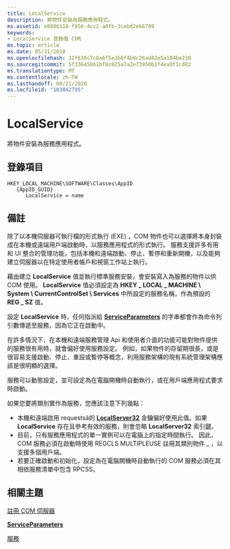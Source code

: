 ```yaml
---
title: LocalService
description: 將物件安裝為服務應用程式。
ms.assetid: e8086118-f956-4cc2-a0fb-3cebd2e66799
keywords:
- LocalService 登錄值 COM
ms.topic: article
ms.date: 05/31/2018
ms.openlocfilehash: 31f630c7c0a6f5e3bbf4b9c26ad82e5a104be238
ms.sourcegitcommit: 5f33645661bf8c825a7a2e73950b1f4ea0f1cd82
ms.translationtype: MT
ms.contentlocale: zh-TW
ms.lasthandoff: 08/21/2020
ms.locfileid: "103842795"
---
```

# <a name="localservice"></a>LocalService

將物件安裝為服務應用程式。

## <a name="registry-entry"></a>登錄項目

```
HKEY_LOCAL_MACHINE\SOFTWARE\Classes\AppID
   {AppID_GUID}
      LocalService = name
```

## <a name="remarks"></a>備註

除了以本機伺服器可執行檔的形式執行 (EXE) ，COM 物件也可以選擇將本身封裝成在本機或遠端用戶端啟動時，以服務應用程式的形式執行。 服務支援許多有用和 UI 整合的管理功能，包括本機和遠端啟動、停止、暫停和重新開機，以及能夠建立伺服器以在特定使用者帳戶和視窗工作站上執行。

藉由建立 **LocalService** 值並執行標準服務安裝，會安裝寫入為服務的物件以供 COM 使用。 **LocalService** 值必須設定為 **HKEY \_ LOCAL \_ MACHINE \\ System \\ CurrentControlSet \\ Services** 中所設定的服務名稱，作為預設的 **REG \_ SZ** 值。

設定 **LocalService** 時，任何指派給 [**ServiceParameters**](serviceparameters.md) 的字串都會作為命令列引數傳遞至服務，因為它正在啟動中。

在許多情況下，在本機和遠端服務管理 Api 和使用者介面的功能可能對物件提供的服務很有用時，就會偏好使用服務設定。 例如，如果物件的存留期很長，或是很容易支援啟動、停止、重設或暫停等概念，利用服務架構的現有系統管理架構應該是很明顯的選擇。

服務可以動態設定，並可設定為在電腦開機時自動執行，或在用戶端應用程式要求時啟動。

如果您要將類別實作為服務，您應該注意下列幾點：

-   本機和遠端啟用 requestsâ的 [**LocalServer32**](localserver32.md) 金鑰偏好使用此值。如果 **LocalService** 存在且參考有效的服務，則會忽略 **LocalServer32** 索引鍵。
-   目前，只有服務應用程式的單一實例可以在電腦上的指定時間執行。 因此，COM 服務必須在啟動時使用 REGCLS MULTIPLEUSE 註冊其類別物件 \_ ，以支援多個用戶端。
-   若要正確啟動和初始化，設定為在電腦開機時自動執行的 COM 服務必須在其相依服務清單中包含 RPCSS。

## <a name="related-topics"></a>相關主題

<dl> <dt>

[註冊 COM 伺服器](registering-com-servers.md)
</dt> <dt>

[**ServiceParameters**](serviceparameters.md)
</dt> <dt>

[服務](/windows/desktop/Services/services)
</dt> </dl>

 

 